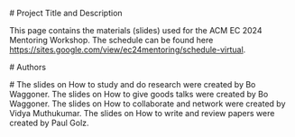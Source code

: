 ﻿\# Project Title and Description

This page contains the materials (slides) used for the ACM EC 2024 Mentoring Workshop. The schedule can be found here https://sites.google.com/view/ec24mentoring/schedule-virtual.

\# Authors

\# The slides on How to study and do research were created by Bo Waggoner. The slides on How to give goods talks were created by Bo Waggoner. The slides on How to collaborate and network were created by Vidya Muthukumar. The slides on How to write and review papers were created by Paul Golz.


